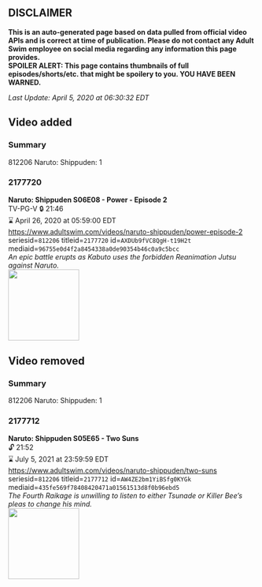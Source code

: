 ## DISCLAIMER
**This is an auto-generated page based on data pulled from official video APIs and is correct at time of publication. Please do not contact any Adult Swim employee on social media regarding any information this page provides.**  
**SPOILER ALERT: This page contains thumbnails of full episodes/shorts/etc. that might be spoilery to you. YOU HAVE BEEN WARNED.**  

_Last Update: April 5, 2020 at 06:30:32 EDT_
## Video added
### Summary
812206 Naruto: Shippuden: 1  
### 2177720
**Naruto: Shippuden S06E08 - Power - Episode 2**  
TV-PG-V 🔒 21:46  
⌛ April 26, 2020 at 05:59:00 EDT  
https://www.adultswim.com/videos/naruto-shippuden/power-episode-2  
seriesid=`812206` titleid=`2177720` id=`AXDUb9fVC8QgH-t19H2t` mediaid=`96755e0d4f2a8454338a0de90354b46c0a9c5bcc`  
_An epic battle erupts as Kabuto uses the forbidden Reanimation Jutsu against Naruto._  
<a href="https://media.cdn.adultswim.com/uploads/20200313/thumbnails/2_20313117395-narutoshippuden_291.jpg"><img src="https://media.cdn.adultswim.com/uploads/20200313/thumbnails/2_20313117395-narutoshippuden_291.jpg" height="144px" /></a>
## Video removed
### Summary
812206 Naruto: Shippuden: 1  
### 2177712
**Naruto: Shippuden S05E65 - Two Suns**  
 🔓 21:52  
⌛ July 5, 2021 at 23:59:59 EDT  
https://www.adultswim.com/videos/naruto-shippuden/two-suns  
seriesid=`812206` titleid=`2177712` id=`AW4ZE2bm1YiBSfg0KYGk` mediaid=`435fe569f78408420471a01561513d8f0b96ebd5`  
_The Fourth Raikage is unwilling to listen to either Tsunade or Killer Bee’s pleas to change his mind._  
<a href="https://media.cdn.adultswim.com/uploads/20191029/thumbnails/2_191029155277-narutoshippuden_283.jpg"><img src="https://media.cdn.adultswim.com/uploads/20191029/thumbnails/2_191029155277-narutoshippuden_283.jpg" height="144px" /></a>
